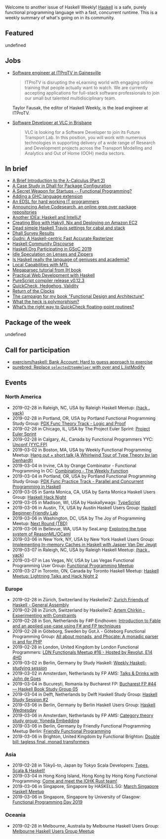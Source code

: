 <!-- 2019-02-28 unpublished -->

Welcome to another issue of Haskell Weekly!
[Haskell](https://www.haskell.org) is a safe, purely functional programming language with a fast, concurrent runtime.
This is a weekly summary of what's going on in its community.

## Featured

undefined

## Jobs

-   [Software engineer at ITProTV in Gainesville](https://www.linkedin.com/jobs/view/1104480045/)

    > ITProTV is disrupting the eLearning world with engaging online training that people actually want to watch. We are currently accepting applications for full-stack software professionals to join our small but talented multidisciplinary team.

    Taylor Fausak, the editor of Haskell Weekly, is the lead engineer at ITProTV.

-   [Software Developer at VLC in Brisbane](https://vlc.bamboohr.com/jobs/view.php?id=41)

    > VLC is looking for a Software Developer to join its Future Transport Lab. In this position, you will work with numerous technologies in supporting delivery of a wide range of Research and Development projects across the Transport Modelling and Analytics and Out of Home (OOH) media sectors.  

## In brief

-   [A Brief Introduction to the λ-Calculus (Part 2)](https://whatthefunctional.wordpress.com/2019/02/21/a-brief-introduction-to-the-%CE%BB-calculus-part-2/)
-   [A Case Study in Dhall for Package Configuration](http://blog.vmchale.com/article/cpkg-announce)
-   [A Secret Weapon for Startups -- Functional Programming?](https://www.ramanan.com/personal-blog/2019/2/25/functional-programming-and-venture-capital)
-   [Adding a GHC language extension](https://blog.shaynefletcher.org/2019/02/adding-ghc-language-extension.html)
-   [An EDSL for hard working IT programmers](https://www.schoolofhaskell.com/user/agocorona/EDSL-for-hard-working-IT-programmers)
-   [Announcing Aelve Codesearch, an online grep over package repositories](https://forum.aelve.com/t/announcing-aelve-codesearch-an-online-grep-over-package-repositories/44)
-   [Another IDEa: Haskell and IntelliJ!](https://mmhaskell.com/blog/2019/2/25/another-idea-haskell-and-intellij)
-   [Creating Blog with Hakyll, Nix and Deploying on Amazon EC2](https://deptype.com/posts/2019-02-21-create-blog-nix-hakyll-aws.html)
-   [Dead simple Haskell Travis settings for cabal and stack](https://chshersh.github.io/posts/2019-02-25-haskell-travis)
-   [Dhall Survey Results](http://www.haskellforall.com/2019/02/dhall-survey-results-2019-2019.html)
-   [Gudni: A Haskell-centric Fast Accurate Rasterizer](https://np.reddit.com/r/haskell/comments/atsngn/gudni_a_haskellcentric_fast_accurate_rasterizer/)
-   [Haskell Community Discourse](https://discourse.haskell.org)
-   [Haskell.Org Participating in GSoC 2019](https://summer.haskell.org/news/2019-02-26-accepted-for-gsoc.html)
-   [Idle Speculation on Lenses and Zippers](https://medium.com/@cdsmithus/idle-speculation-on-lenses-and-zippers-a5d2746678e4)
-   [Is Haskell really the language of geniuses and academia?](https://habr.com/en/post/441350/)
-   [Local Capabilities with MTL](https://discourse.haskell.org/t/local-capabilities-with-mtl/231?u=taylorfausak)
-   [Megaparsec tutorial from IH book](https://markkarpov.com/megaparsec/megaparsec.html)
-   [Practical Web Development with Haskell](https://www.apress.com/de/book/9781484237380)
-   [PureScript compiler release v0.12.3](https://discourse.purescript.org/t/purescript-compiler-release-v0-12-3/654)
-   [QuickCheck, Hedgehog, Validity](https://www.fpcomplete.com/blog/quickcheck-hedgehog-validity)
-   [Return of the Clocks](https://typeclasses.com/news/2019-02-clocks-again)
-   [The campaign for my book "Functional Design and Architecture" ](https://np.reddit.com/r/haskell/comments/avaxda/the_campaign_for_my_book_functional_design_and/)
-   [What the heck is polymorphism?](https://dev.to/jvanbruegge/what-the-heck-is-polymorphism-nmh)
-   [What’s the right way to QuickCheck floating-point routines?](https://byorgey.wordpress.com/2019/02/24/whats-the-right-way-to-quickcheck-floating-point-routines/)

## Package of the week

undefined

## Call for participation

-   [exercism/haskell: Bank Account: Hard to guess approach to exercise](https://github.com/exercism/haskell/issues/799)
-   [purebred: Replace `selectedItemHelper` with over and L.listModify](https://github.com/purebred-mua/purebred/issues/258)

## Events

### North America

- 2019-02-28 in Raleigh, NC, USA by Raleigh Haskell Meetup: [(hack . yack)](https://www.meetup.com/Raleigh-Haskell-Meetup/events/nsfsnqyzdblc/)
- 2019-02-28 in Portland, OR, USA by Portland Functional Programming Study Group: [PDX Func Theory Track - Logic and Proof](https://www.meetup.com/Portland-Functional-Programming-Study-Group/events/mpwwbqyzdbkc/)
- 2019-02-28 in Chicago, IL, USA by The Project Euler Sprint: [Project Euler Sprint](https://www.meetup.com/Project-Euler-Sprint/events/ngwzxmyzdblc/)
- 2019-02-28 in Calgary, AL, Canada by Functional Programmers YYC: [Unconf (YYC.FP)](https://www.meetup.com/Functional-Programmers-YYC/events/tqfjpqyzdbsb/)
- 2019-03-02 in Boston, MA, USA by Weekly Functional Programming Meetup: [Hang out + short talk (A Whirlwind Tour of Type Theory by Ian Denhardt)](https://www.meetup.com/Weekly-Functional-Programming-Meetup/events/vdlnqpyzfbdb/)
- 2019-03-04 in Irvine, CA by Orange Combinator - Functional Programming In OC: [Combinating - The Weekly Function](https://www.meetup.com/orange-combinator/events/lxvjrpyzfbgb/)
- 2019-03-04 in Portland, OR, USA by Portland Functional Programming Study Group: [PDX Func Practice Track - Parallel and Concurrent Programming in Haskell](https://www.meetup.com/Portland-Functional-Programming-Study-Group/events/rtfghqyzfbgb/)
- 2019-03-05 in Santa Monica, CA, USA by Santa Monica Haskell Users Group: [Haskell Hack Night](https://www.meetup.com/santa-monica-haskell/events/259283993/)
- 2019-03-05 in Madison, WI, USA by Haskallywags: [TypeScript](https://www.meetup.com/Haskallywags/events/258731416/)
- 2019-03-06 in Austin, TX, USA by Austin Haskell Users Group: [Haskell Beginner-Friendly Lab](https://www.meetup.com/ATX-Haskell/events/dsldppyzfbjb/)
- 2019-03-06 in Washington, DC, USA by The Joy of Programming Meetup: [Next Round (TBD)](https://www.meetup.com/Joy-of-Programming-DC/events/xpnxbpyzfbjb/)
- 2019-03-06 in Bellevue, WA, USA by SeaLang: [Exploring the type system of ReasonML/OCaml](https://www.meetup.com/SeaLang/events/255357257/)
- 2019-03-06 in New York, NY, USA by New York Haskell Users Group: [Implementing In-memory Caches in Haskell with Jasper Van Der Jeugt](https://www.meetup.com/NY-Haskell/events/259189477/)
- 2019-03-07 in Raleigh, NC, USA by Raleigh Haskell Meetup: [(hack . yack)](https://www.meetup.com/Raleigh-Haskell-Meetup/events/nsfsnqyzfbkb/)
- 2019-03-07 in Las Vegas, NV, USA by Las Vegas Functional Programming User Group: [Functional Programming Meetup](https://www.meetup.com/las-vegas-functional-programming/events/jkznkqyzfbkb/)
- 2019-03-27 in Toronto, ON, Canada by Toronto Haskell Meetup: [Haskell Meetup: Lightning Talks and Hack Night 2](https://www.meetup.com/meetup-group-evRITRtT/events/259124679/)

### Europe

- 2019-02-28 in Zürich, Switzerland by HaskellerZ: [Zurich Friends of Haskell - General Assembly](https://www.meetup.com/HaskellerZ/events/258665750/)
- 2019-02-28 in Zürich, Switzerland by HaskellerZ: [Artem Chirkin - Experimenting with Constraints](https://www.meetup.com/HaskellerZ/events/258850066/)
- 2019-02-28 in Son, Netherlands by F#P Eindhoven: [Introduction to Fable and an applied use-case using F# and FP techniques](https://www.meetup.com/F-P-Eindhoven/events/258893932/)
- 2019-02-28 in Göteborg, Sweden by Got.λ - Göteborg Functional Programming Group: [All about monads, and Phocate: A monadic parser in and for PHP](https://www.meetup.com/got-lambda/events/258446674/)
- 2019-02-28 in London, United Kingdom by London Functional Programmers: [LDN Functionals Meetup #16 - Hosted by Revolut, E14 4HD ](https://www.meetup.com/London-Functionals/events/258555586/)
- 2019-03-02 in Berlin, Germany by Study Haskell: [Weekly Haskell-studying session](https://www.meetup.com/Study-Haskell/events/gwtsqqyzfbdb/)
- 2019-03-02 in Amsterdam, Netherlands by FP AMS: [Talks & Drinks with John de Goes](https://www.meetup.com/fp-ams/events/258492088/)
- 2019-03-04 in București, Romania by Bucharest FP: [Bucharest FP #44 — Haskell Book Study Group 05](https://www.meetup.com/bucharestfp/events/259325521/)
- 2019-03-04 in Delft, Netherlands by Delft Haskell Study Group: [Haskell Study Session #2](https://www.meetup.com/Delft-Haskell-Study-Group/events/259291636/)
- 2019-03-06 in Berlin, Germany by Berlin Haskell Users Group: [Haskell Wednesday](https://www.meetup.com/berlinhug/events/pvpwqpyzfbjb/)
- 2019-03-06 in Amsterdam, Netherlands by FP AMS: [Category theory study group: Yoneda Embedding](https://www.meetup.com/fp-ams/events/258696139/)
- 2019-03-06 in Berlin, Germany by Friendly Functional Programming Meetup Berlin: [Friendly Functional Programming](https://www.meetup.com/Friendly-Functional-Programming-Meetup-Berlin/events/wtnkmqyzfbjb/)
- 2019-03-06 in Brighton, United Kingdom by Functional Brighton: [Double bill: tagless final, monad transformers](https://www.meetup.com/Functional-Brighton/events/258704210/)

### Asia

- 2019-02-28 in Tōkyō-to, Japan by Tokyo Scala Developers: [Types, Scala & Haskell!](https://www.meetup.com/Tokyo-Scala-Developers/events/258586177/)
- 2019-03-04 in Hong Kong Island, Hong Kong by Hong Kong Functional Programming: [Come and meet the IOHK Rust team!](https://www.meetup.com/HK-Functional-programming/events/259326860/)
- 2019-03-06 in Singapore, Singapore by HASKELL.SG: [March Singapore Haskell Meetup](https://www.meetup.com/HASKELL-SG/events/258491197/)
- 2019-03-06 in Singapore, Singapore by University of Glasgow: [Functional Programming Day 2019](https://www.facebook.com/UoGSingapore/photos/a.368638043207103/2523953804342172/)

### Oceania

- 2019-02-28 in Melbourne, Australia by Melbourne Haskell Users Group: [Melbourne Haskell Users Group Meetup](https://www.meetup.com/Melbourne-Haskell-Users-Group/events/qfptslyzdblc/)
